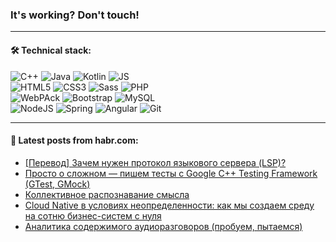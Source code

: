 ### It's working? Don't touch!

---

#### 🛠️ Technical stack:

![C++](https://img.shields.io/badge/C++-informational?logo=c%2B%2B&style=flat&logoColor=white&color=9C033A)
![Java](https://img.shields.io/badge/Java-informational?logo=java&style=flat&logoColor=white&color=007396)
![Kotlin](https://img.shields.io/badge/Kotlin-informational?logo=Kotlin&style=flat&logoColor=white&color=0095D5)
![JS](https://img.shields.io/badge/JS-informational?logo=javaScript&style=flat&logoColor=black&color=F7Df1E) <br>
![HTML5](https://img.shields.io/badge/HTML5-informational?logo=html5&style=flat&logoColor=white&color=E34F26)
![CSS3](https://img.shields.io/badge/CSS3-informational?logo=css3&style=flat&logoColor=white&color=157286)
![Sass](https://img.shields.io/badge/Saas-informational?logo=sass&style=flat&logoColor=white&color=hotpink)
![PHP](https://img.shields.io/badge/PHP-informational?logo=php&style=flat&logoColor=white&color=777BB4) <br>
![WebPAck](https://img.shields.io/badge/WebPack-informational?logo=webPack&style=flat&logoColor=white&color=FF6F00)
![Bootstrap](https://img.shields.io/badge/Bootstrap-informational?logo=Bootstrap&style=flat&logoColor=white&color=7952B3)
![MySQL](https://img.shields.io/badge/MySQL-informational?logo=MySQL&style=flat&logoColor=white&color=00f) <br>
![NodeJS](https://img.shields.io/badge/NodeJS-informational?logo=node.js&style=flat&logoColor=white&color=43853D)
![Spring](https://img.shields.io/badge/Spring-informational?logo=Spring&style=flat&logoColor=white&color=0A9EDC)
![Angular](https://img.shields.io/badge/Vue-informational?logo=vue.js&style=flat&logoColor=white&color=red)
![Git](https://img.shields.io/badge/Git-informational?logo=git&style=flat&logoColor=white&color=darkorange)

___

#### 💬 Latest posts from habr.com:

<!-- BLOG-POST-LIST:START -->
- [[Перевод] Зачем нужен протокол языкового сервера &lpar;LSP&rpar;?](https://habr.com/ru/post/667882/?utm_source=habrahabr&utm_medium=rss&utm_campaign=667882)
- [Просто о сложном — пишем тесты с Google C++ Testing Framework &lpar;GTest, GMock&rpar;](https://habr.com/ru/post/667880/?utm_source=habrahabr&utm_medium=rss&utm_campaign=667880)
- [Коллективное распознавание смысла](https://habr.com/ru/post/667646/?utm_source=habrahabr&utm_medium=rss&utm_campaign=667646)
- [Cloud Native в условиях неопределенности: как мы создаем среду на сотню бизнес-систем с нуля](https://habr.com/ru/post/667836/?utm_source=habrahabr&utm_medium=rss&utm_campaign=667836)
- [Аналитика содержимого аудиоразговоров &lpar;пробуем, пытаемся&rpar;](https://habr.com/ru/post/667824/?utm_source=habrahabr&utm_medium=rss&utm_campaign=667824)
<!-- BLOG-POST-LIST:END -->
